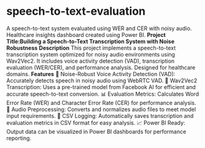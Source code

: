# speech-to-text-evaluation
A speech-to-text system evaluated using WER and CER with noisy audio.  Healthcare insights dashboard created using Power BI.
**Project Title:**Building a Speech-to-Text Transcription System with Noise Robustness****
**Description**
    This project implements a speech-to-text transcription system optimized for noisy audio environments using Wav2Vec2.
    It includes voice activity detection (VAD), transcription evaluation (WER/CER), and performance analysis. Designed for healthcare domains.
**Features**
   🎤 Noise-Robust Voice Activity Detection (VAD): Accurately detects speech in noisy audio using WebRTC VAD.
   🧠 Wav2Vec2 Transcription: Uses a pre-trained model from Facebook AI for efficient and accurate speech-to-text conversion.
   📊 Evaluation Metrics: Calculates Word Error Rate (WER) and Character Error Rate (CER) for performance analysis.
   📁 Audio Preprocessing: Converts and normalizes audio files to meet model input requirements.
   📄 CSV Logging: Automatically saves transcription and evaluation metrics in CSV format for easy analysis.
   📈 Power BI Ready: Output data can be visualized in Power BI dashboards for performance reporting.

